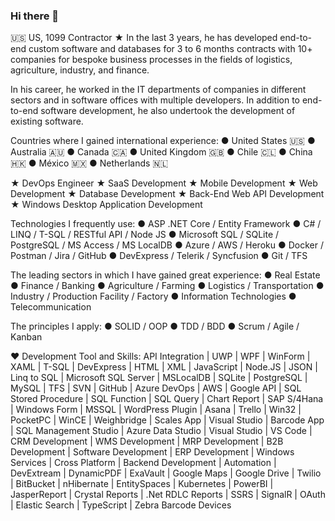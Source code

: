 ### Hi there 👋

🇺🇸 US, 1099 Contractor ★ In the last 3 years, he has developed end-to-end custom software and databases for 3 to 6 months contracts with 10+ companies for bespoke business processes in the fields of logistics, agriculture, industry, and finance.

In his career, he worked in the IT departments of companies in different sectors and in software offices with multiple developers. In addition to end-to-end software development, he also undertook the development of existing software.

Countries where I gained international experience:
● United States 🇺🇸
● Australia 🇦🇺
● Canada 🇨🇦
● United Kingdom 🇬🇧
● Chile 🇨🇱
● China 🇭🇰
● México 🇲🇽
● Netherlands 🇳🇱

★ DevOps Engineer
★ SaaS Development
★ Mobile Development
★ Web Development
★ Database Development
★ Back-End Web API Development
★ Windows Desktop Application Development

Technologies I frequently use:
● ASP .NET Core / Entity Framework
● C# / LINQ / T-SQL / RESTful API / Node JS
● Microsoft SQL / SQLite / PostgreSQL / MS Access / MS LocalDB
● Azure / AWS / Heroku
● Docker / Postman / Jira / GitHub
● DevExpress / Telerik / Syncfusion
● Git / TFS

The leading sectors in which I have gained great experience:
● Real Estate
● Finance / Banking
● Agriculture / Farming
● Logistics / Transportation
● Industry / Production Facility / Factory
● Information Technologies
● Telecommunication

The principles I apply:
● SOLID / OOP
● TDD / BDD
● Scrum / Agile / Kanban

♥ Development Tool and Skills:
API Integration | UWP | WPF | WinForm | XAML | T-SQL | DevExpress | HTML | XML | JavaScript | Node.JS | JSON | Linq to SQL | Microsoft SQL Server | MSLocalDB | SQLite | PostgreSQL | MySQL | TFS | SVN | GitHub | Azure DevOps | AWS | Google API | SQL Stored Procedure | SQL Function | SQL Query | Chart Report | SAP S/4Hana | Windows Form | MSSQL | WordPress Plugin | Asana | Trello | Win32 | PocketPC | WinCE | Weighbridge | Scales App | Visual Studio | Barcode App | SQL Management Studio | Azure Data Studio | Visual Studio | VS Code | CRM Development | WMS Development | MRP Development | B2B Development | Software Development | ERP Development | Windows Services | Cross Platform | Backend Development | Automation | DevExtream | DynamicPDF | ExaVault | Google Maps | Google Drive | Twilio | BitBucket | nHibernate | EntitySpaces | Kubernetes | PowerBI | JasperReport | Crystal Reports | .Net RDLC Reports | SSRS | SignalR | OAuth | Elastic Search | TypeScript | Zebra Barcode Devices


<!--
**mcyenikoylu/mcyenikoylu** is a ✨ _special_ ✨ repository because its `README.md` (this file) appears on your GitHub profile.

Here are some ideas to get you started:

- 🔭 I’m currently working on ...
- 🌱 I’m currently learning ...
- 👯 I’m looking to collaborate on ...
- 🤔 I’m looking for help with ...
- 💬 Ask me about ...
- 📫 How to reach me: ...
- 😄 Pronouns: ...
- ⚡ Fun fact: ...
-->
